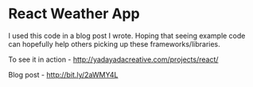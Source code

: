 # React Weather App

I used this code in a blog post I wrote. Hoping that seeing example code can hopefully help others picking up these frameworks/libraries.

To see it in action - http://yadayadacreative.com/projects/react/

Blog post - http://bit.ly/2aWMY4L
